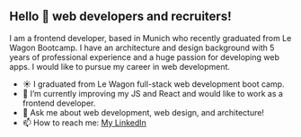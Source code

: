 ## Hello 👋 web developers and recruiters!

I am a frontend developer, based in Munich who recently graduated from Le Wagon Bootcamp.
I have an architecture and design background with 5 years of professional experience and a huge passion for developing web apps. I would like to pursue my career in web development.

- ☀️  I graduated from Le Wagon full-stack web development boot camp.
- 🌱 I’m currently improving my JS and React and would like to work as a frontend developer.
- 💬 Ask me about web development, web design, and architecture!
- 📫 How to reach me: [My LinkedIn](https://www.linkedin.com/in/yi%C4%9Fit-tuncel)
